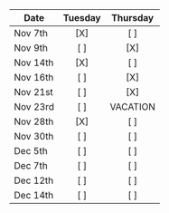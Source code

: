 | Date       | Tuesday | Thursday |
|------------|:-------:|:--------:|
| Nov 7th    | [X]     | [ ]      |
| Nov 9th    | [ ]     | [X]      |
| Nov 14th   | [X]     | [ ]      |
| Nov 16th   | [ ]     | [X]      |
| Nov 21st   | [ ]     | [X]      |
| Nov 23rd   | [ ]     | VACATION      |
| Nov 28th   | [X]     | [ ]      |
| Nov 30th   | [ ]     | [ ]      |
| Dec 5th    | [ ]     | [ ]      |
| Dec 7th    | [ ]     | [ ]      |
| Dec 12th   | [ ]     | [ ]      |
| Dec 14th   | [ ]     | [ ]      |
